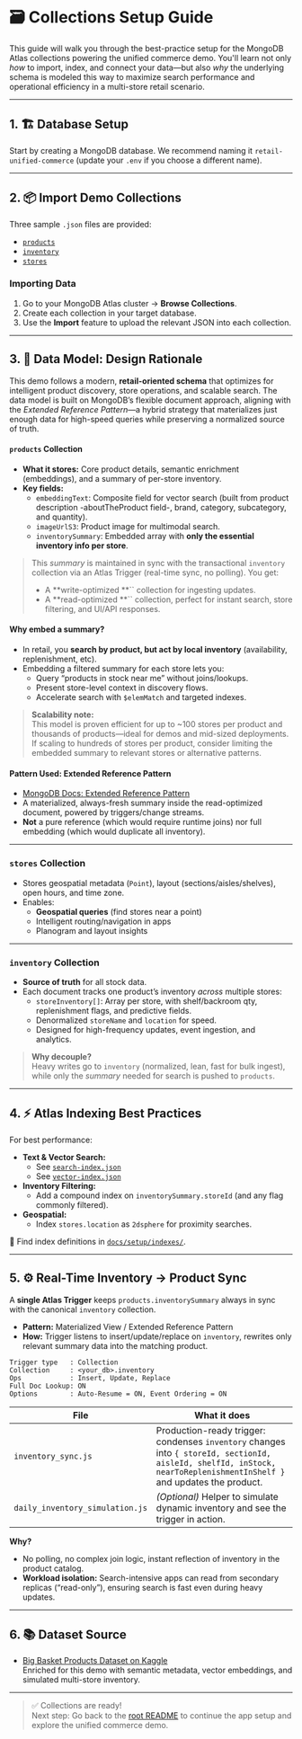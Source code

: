 # 🗃️ Collections Setup Guide

This guide will walk you through the best-practice setup for the MongoDB Atlas collections powering the unified commerce demo. You'll learn not only *how* to import, index, and connect your data—but also *why* the underlying schema is modeled this way to maximize search performance and operational efficiency in a multi-store retail scenario.

---

## 1. 🏗️ Database Setup

Start by creating a MongoDB database. We recommend naming it `retail-unified-commerce` (update your `.env` if you choose a different name).

---

## 2. 📦 Import Demo Collections

Three sample `.json` files are provided:

- [`products`](./retail-unified-commerce.products.json)
- [`inventory`](./retail-unified-commerce.inventory.json)
- [`stores`](./retail-unified-commerce.stores.json)

### Importing Data

1. Go to your MongoDB Atlas cluster → **Browse Collections**.
2. Create each collection in your target database.
3. Use the **Import** feature to upload the relevant JSON into each collection.

---

## 3. 🧠 Data Model: Design Rationale

This demo follows a modern, **retail-oriented schema** that optimizes for intelligent product discovery, store operations, and scalable search. The data model is built on MongoDB’s flexible document approach, aligning with the *Extended Reference Pattern*—a hybrid strategy that materializes just enough data for high-speed queries while preserving a normalized source of truth.

#### **`products` Collection**


- **What it stores:** Core product details, semantic enrichment (embeddings), and a summary of per-store inventory.
- **Key fields:**
  - `embeddingText`: Composite field for vector search (built from product description -aboutTheProduct field-, brand, category, subcategory, and quantity).
  - `imageUrlS3`: Product image for multimodal search.
  - `inventorySummary`: Embedded array with **only the essential inventory info per store**.

> This *summary* is maintained in sync with the transactional `inventory` collection via an Atlas Trigger (real-time sync, no polling). You get:
>
> - A **write-optimized **`` collection for ingesting updates.
> - A **read-optimized **`` collection, perfect for instant search, store filtering, and UI/API responses.

#### **Why embed a summary?**

- In retail, you **search by product, but act by local inventory** (availability, replenishment, etc).
- Embedding a filtered summary for each store lets you:
  - Query “products in stock near me” without joins/lookups.
  - Present store-level context in discovery flows.
  - Accelerate search with `$elemMatch` and targeted indexes.

> **Scalability note:**\
> This model is proven efficient for up to \~100 stores per product and thousands of products—ideal for demos and mid-sized deployments. If scaling to hundreds of stores per product, consider limiting the embedded summary to relevant stores or alternative patterns.

#### **Pattern Used: Extended Reference Pattern**

- [MongoDB Docs: Extended Reference Pattern](https://www.mongodb.com/blog/post/6-rules-of-thumb-for-mongodb-schema-design-part-1)
- A materialized, always-fresh summary inside the read-optimized document, powered by triggers/change streams.
- **Not** a pure reference (which would require runtime joins) nor full embedding (which would duplicate all inventory).

---

### **`stores` Collection**

- Stores geospatial metadata (`Point`), layout (sections/aisles/shelves), open hours, and time zone.
- Enables:
  - **Geospatial queries** (find stores near a point)
  - Intelligent routing/navigation in apps
  - Planogram and layout insights

---

### **`inventory` Collection**

- **Source of truth** for all stock data.
- Each document tracks one product’s inventory *across* multiple stores:
  - `storeInventory[]`: Array per store, with shelf/backroom qty, replenishment flags, and predictive fields.
  - Denormalized `storeName` and `location` for speed.
  - Designed for high-frequency updates, event ingestion, and analytics.

> **Why decouple?**\
> Heavy writes go to `inventory` (normalized, lean, fast for bulk ingest), while only the *summary* needed for search is pushed to `products`.

---

## 4. ⚡ Atlas Indexing Best Practices

For best performance:

- **Text & Vector Search:**
  - See [`search-index.json`](../indexes/search-index.json)
  - See [`vector-index.json`](../indexes/vector-index.json)
- **Inventory Filtering:**
  - Add a compound index on `inventorySummary.storeId` (and any flag commonly filtered).
- **Geospatial:**
  - Index `stores.location` as `2dsphere` for proximity searches.

📁 Find index definitions in [`docs/setup/indexes/`](../indexes/).

---

## 5. ⚙️ Real-Time Inventory → Product Sync

A **single Atlas Trigger** keeps `products.inventorySummary` always in sync with the canonical `inventory` collection.

- **Pattern:** Materialized View / Extended Reference Pattern
- **How:** Trigger listens to insert/update/replace on `inventory`, rewrites only relevant summary data into the matching product.

```text
Trigger type   : Collection
Collection     : <your_db>.inventory
Ops            : Insert, Update, Replace
Full Doc Lookup: ON
Options        : Auto-Resume = ON, Event Ordering = ON
```

| File                            | What it does                                                                                                                                                          |
| ------------------------------- | --------------------------------------------------------------------------------------------------------------------------------------------------------------------- |
| `inventory_sync.js`             | Production-ready trigger: condenses `inventory` changes into `{ storeId, sectionId, aisleId, shelfId, inStock, nearToReplenishmentInShelf }` and updates the product. |
| `daily_inventory_simulation.js` | *(Optional)* Helper to simulate dynamic inventory and see the trigger in action.                                                                                      |

**Why?**

- No polling, no complex join logic, instant reflection of inventory in the product catalog.
- **Workload isolation:** Search-intensive apps can read from secondary replicas (“read-only”), ensuring search is fast even during heavy updates.

---

## 6. 📚 Dataset Source

- [Big Basket Products Dataset on Kaggle](https://www.kaggle.com/datasets/chinmayshanbhag/big-basket-products)\
  Enriched for this demo with semantic metadata, vector embeddings, and simulated multi-store inventory.

---

> ✅ Collections are ready!\
> Next step: Go back to the [root README](../../../README.md) to continue the app setup and explore the unified commerce demo.

